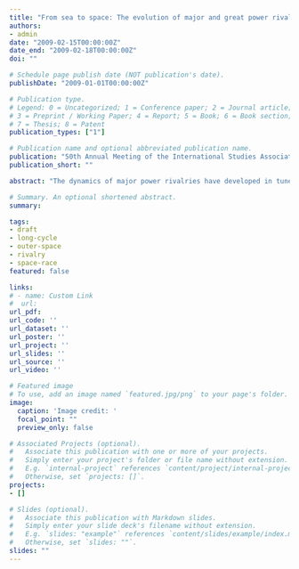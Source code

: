 ```yaml
---
title: "From sea to space: The evolution of major and great power rivalries [Paper presentation]"
authors:
- admin
date: "2009-02-15T00:00:00Z"
date_end: "2009-02-18T00:00:00Z"
doi: ""

# Schedule page publish date (NOT publication's date).
publishDate: "2009-01-01T00:00:00Z"

# Publication type.
# Legend: 0 = Uncategorized; 1 = Conference paper; 2 = Journal article;
# 3 = Preprint / Working Paper; 4 = Report; 5 = Book; 6 = Book section;
# 7 = Thesis; 8 = Patent
publication_types: ["1"]

# Publication name and optional abbreviated publication name.
publication: "50th Annual Meeting of the International Studies Association (ISA), New York, NY"
publication_short: ""

abstract: "The dynamics of major power rivalries have developed in tune with political and economic global system long-term developmental phases for a number of centuries. This paper places a special focus on the current phase of major power rivalry and the transition from the geo-political role of sea as a strategic dimension to outer -space."

# Summary. An optional shortened abstract.
summary:

tags:
- draft
- long-cycle
- outer-space
- rivalry
- space-race
featured: false

links:
# - name: Custom Link
#  url:
url_pdf:
url_code: ''
url_dataset: ''
url_poster: ''
url_project: ''
url_slides: ''
url_source: ''
url_video: ''

# Featured image
# To use, add an image named `featured.jpg/png` to your page's folder.
image:
  caption: 'Image credit: '
  focal_point: ""
  preview_only: false

# Associated Projects (optional).
#   Associate this publication with one or more of your projects.
#   Simply enter your project's folder or file name without extension.
#   E.g. `internal-project` references `content/project/internal-project/index.md`.
#   Otherwise, set `projects: []`.
projects:
- []

# Slides (optional).
#   Associate this publication with Markdown slides.
#   Simply enter your slide deck's filename without extension.
#   E.g. `slides: "example"` references `content/slides/example/index.md`.
#   Otherwise, set `slides: ""`.
slides: ""
---
```

